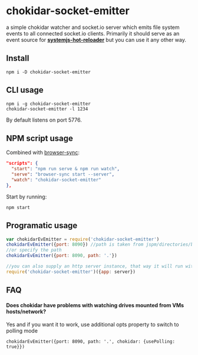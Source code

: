 # chokidar-socket-emitter
a simple chokidar watcher and socket.io server which emits file system events to all connected socket.io clients. Primarily it should serve as an event source for **[systemjs-hot-reloader](https://github.com/capaj/systemjs-hot-reloader)** but you can use it any other way.

## Install
```
npm i -D chokidar-socket-emitter
```

## CLI usage

```
npm i -g chokidar-socket-emitter
chokidar-socket-emitter -l 1234
```

By default listens on port 5776.

## NPM script usage
Combined with [browser-sync](https://browsersync.io/):

``` json
"scripts": {
  "start": "npm run serve & npm run watch",
  "serve": "browser-sync start --server",
  "watch": "chokidar-socket-emitter"
},
```
Start by running:
```
npm start
```

## Programatic usage
```javascript
var chokidarEvEmitter = require('chokidar-socket-emitter')
chokidarEvEmitter({port: 8090}) //path is taken from jspm/directories/baseURL or if that is not set up, '.' is used
//or specify the path
chokidarEvEmitter({port: 8090, path: '.'})

//you can also supply an http server instance, that way it will run within your server, no need for extra port
require('chokidar-socket-emitter')({app: server})
```

## FAQ

#### Does chokidar have problems with watching drives mounted from VMs hosts/network?
Yes and if you want it to work, use additional opts property to switch to polling mode
```
chokidarEvEmitter({port: 8090, path: '.', chokidar: {usePolling: true}})
```

